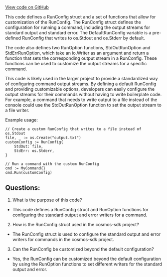 [View code on GitHub](https://github.com/cosmos/cosmos-sdk.git/tools/cosmovisor/cmd/cosmovisor/run_config.go)

This code defines a RunConfig struct and a set of functions that allow for customization of the RunConfig. The RunConfig struct defines the configuration for running a command, including the output streams for standard output and standard error. The DefaultRunConfig variable is a pre-defined RunConfig that writes to os.Stdout and os.Stderr by default.

The code also defines two RunOption functions, StdOutRunOption and StdErrRunOption, which take an io.Writer as an argument and return a function that sets the corresponding output stream in a RunConfig. These functions can be used to customize the output streams for a specific command.

This code is likely used in the larger project to provide a standardized way of configuring command output streams. By defining a default RunConfig and providing customizable options, developers can easily configure the output streams for their commands without having to write boilerplate code. For example, a command that needs to write output to a file instead of the console could use the StdOutRunOption function to set the output stream to a file writer.

Example usage:

```
// Create a custom RunConfig that writes to a file instead of os.Stdout
file, _ := os.Create("output.txt")
customConfig := RunConfig{
    StdOut: file,
    StdErr: os.Stderr,
}

// Run a command with the custom RunConfig
cmd := MyCommand{}
cmd.Run(customConfig)
```
## Questions: 
 1. What is the purpose of this code?
- This code defines a RunConfig struct and RunOption functions for configuring the standard output and error writers for a command.

2. How is the RunConfig struct used in the cosmos-sdk project?
- The RunConfig struct is used to configure the standard output and error writers for commands in the cosmos-sdk project.

3. Can the RunConfig be customized beyond the default configuration?
- Yes, the RunConfig can be customized beyond the default configuration by using the RunOption functions to set different writers for the standard output and error.